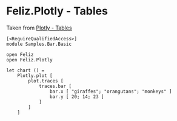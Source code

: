 ﻿# Feliz.Plotly - Tables

Taken from [Plotly - Tables](https://plot.ly/javascript/table/)

```fsharp:plotly-chart-table-fromcsv
[<RequireQualifiedAccess>]
module Samples.Bar.Basic

open Feliz
open Feliz.Plotly

let chart () =
    Plotly.plot [
        plot.traces [
            traces.bar [
                bar.x [ "giraffes"; "orangutans"; "monkeys" ]
                bar.y [ 20; 14; 23 ]
            ]
        ]
    ]
```
